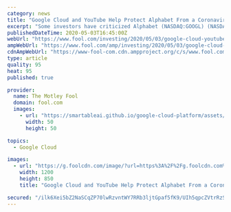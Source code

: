 ```yaml
---
category: news
title: "Google Cloud and YouTube Help Protect Alphabet From a Coronavirus Disaster"
excerpt: "Some investors have criticized Alphabet (NASDAQ:GOOGL) (NASDAQ:GOOG) for being the least diversified among the tech titans. Microsoft has its software, cloud, and hardware empire;"
publishedDateTime: 2020-05-03T16:45:00Z
webUrl: "https://www.fool.com/investing/2020/05/03/google-cloud-youtube-protect-alphabet-coronavirus.aspx?source=eptcnnlnk0000002"
ampWebUrl: "https://www.fool.com/amp/investing/2020/05/03/google-cloud-youtube-protect-alphabet-coronavirus.aspx"
cdnAmpWebUrl: "https://www-fool-com.cdn.ampproject.org/c/s/www.fool.com/amp/investing/2020/05/03/google-cloud-youtube-protect-alphabet-coronavirus.aspx"
type: article
quality: 95
heat: 95
published: true

provider:
  name: The Motley Fool
  domain: fool.com
  images:
    - url: "https://smartableai.github.io/google-cloud-platform/assets/images/organizations/fool.com-50x50.jpg"
      width: 50
      height: 50

topics:
  - Google Cloud

images:
  - url: "https://g.foolcdn.com/image/?url=https%3A%2F%2Fg.foolcdn.com%2Feditorial%2Fimages%2F570704%2Fman-touching-magnifying-glass-button-on-floating-search-bar-internet-google-search-engine.jpg&w=1200&op=resize"
    width: 1200
    height: 850
    title: "Google Cloud and YouTube Help Protect Alphabet From a Coronavirus Disaster"

secured: "/ilk6Xei5bZ2NaSCqZP70lwRzvntWY7RRb3ljtGpaf5fK9/UIh5qpcZVtrRzS2s/rEFZczGi0xQLTjQCVXkH+E5PU2vYVWuNyjO0ja42Ug9PCO9K7wQRSCpoCLI5tnkh8xOpE9V1eJ5gE37meLN0G/N6zQAMSACxZ3wdByvspW3HT6+nM0x/RywUM3drgkhFbuIzlHnx/jJKE28KlnSPHtYLwdZ1TLiDsfZrBIzx57a6mkYr/glhL23RdhgA0ugxWB4Hoduu3Zpidkm+IG+sOVxD46zGTGYrAWnm3EPxB+WfI78PjDGq7HbOtg3tsnvheGAckN2uZHR4+Vb985vxQu/8n1n0biOlfTQySiiEDcPihvgLn5q8Pr8fhBYi7v7/DfzU5lVwLgPnxGiHFHsLksyMJo07O40CHsG++pi9aBuiMhHvyfZ9UJHqasU93rbk1Cvd3jv186ORdAVMFYEFAQS0NDSPTVsk8YUR5hX6tVY=;cZCDo0P9nPsYJ3tIKf2RxA=="
---
```


